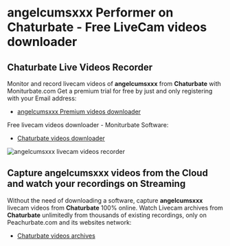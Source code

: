 # angelcumsxxx Performer on Chaturbate - Free LiveCam videos downloader

## Chaturbate Live Videos Recorder

Monitor and record livecam videos of **angelcumsxxx** from **Chaturbate** with Moniturbate.com
Get a premium trial for free by just and only registering with your Email address:
* [angelcumsxxx Premium videos downloader](https://moniturbate.com/request-demo-licence-key.html)

Free livecam videos downloader - Moniturbate Software:
* [Chaturbate videos downloader](https://moniturbate.com/moniturbate-download-software.html)

![angelcumsxxx livecam videos recorder](https://peachurnet.com/templates/moniturbate-software.png)


## Capture angelcumsxxx videos from the Cloud and watch your recordings on Streaming

Without the need of downloading a software, capture **angelcumsxxx** livecam videos from **Chaturbate** 100% online.
Watch Livecam archives from **Chaturbate** unlimitedly from thousands of existing recordings, only on Peachurbate.com and its websites network:
* [Chaturbate videos archives](https://peachurnet.com/)